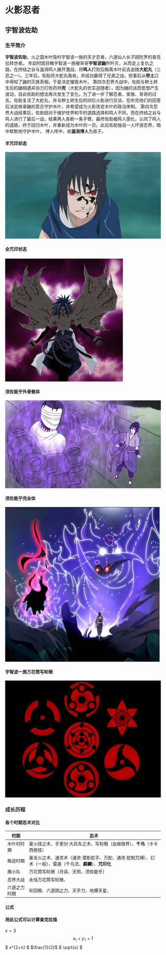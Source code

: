# 火影忍者
## 宇智波佐助
### 生平简介
**宇智波佐助**，火之国木叶隐村宇智波一族的天才忍者，六道仙人长子因陀罗的查克拉转世者。
年幼时因目睹宇智波一族被哥哥**宇智波鼬**所歼灭，从而走上复仇之路。在终结之谷与漩涡鸣人展开激战，将**鸣人**打败后叛离木叶前去追随**大蛇丸**（三忍之一）。三年后，佐助将大蛇丸吸收，并成功赢得了兄弟之战，但事后从**带土**口中得知了鼬的灭族真相，于是决定摧毁木叶。
第四次忍界大战中，佐助与秽土转生后的鼬相遇并协力打败药师**兜**（大蛇丸的忠实追随者），因为鼬的话而思想产生波动，自此佐助的想法再次发生了变化。为了进一步了解忍者、家族、哥哥的过去，佐助复活了大蛇丸，并与秽土转生后的四位火影进行交谈，在听完他们的回答后决定继承鼬的意志守护木叶，并希望成为火影改变木叶的政治体制。
第四次忍界大战结束后，佐助因对于维护世界和平的道路选择和鸣人不同，而在终结之谷与鸣人进行了最后一战，结果两人各断一条手臂。最终佐助被鸣人感化，认同了鸣人的道路，终于回归木叶，并重新成为木叶的一员。此后佐助独自一人环游忍界，暗中默默地守护木叶。
博人传中，收**漩涡博人**为弟子。
#### 半咒印状态
![宇智波佐助](/宇智波佐助/半咒印.jpg)
#### 全咒印状态
![宇智波佐助](./宇智波佐助/全咒印模式.jpg)
#### 须佐能乎外骨骼体
![宇智波佐助](./宇智波佐助/须佐能乎外骨骼体.png)
#### 须佐能乎完全体
![宇智波佐助](./宇智波佐助/须佐能乎完全体.png)
#### 宇智波一族万花筒写轮眼
![宇智波佐助](./宇智波佐助/写轮眼.png)

### 成长历程
#### 各个时期忍术对比
|时期|忍术|
| - | -| 
|木叶村时期|豪火球之术、手里剑·大风车之术、写轮眼（血继限界）、**千鸟**（卡卡西绝技）|
|叛逃时期|豪龙火之术、通灵术（通灵·潜影蛇手、万蛇、通灵·蛇睨咒缚）、幻术（一般）、雷遁（千鸟流、**麒麟**）、**咒印化**|
|鹰小队|万花筒写轮眼（月读、天照、须佐能乎）|
|忍界大战|永恒万花筒写轮眼、|
|六道之力时期|轮回眼、六道阴之力、天手力、地爆天星、|

#### 公式
#### 用此公式可以计算查克拉值

$x=3$
$$ x_1+y_1=1 $$
$ x^{2+n} $
$\frac{1}{2}$
$ \sqrt{x} $





